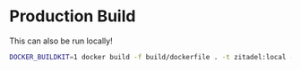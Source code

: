 # Production Build

This can also be run locally!

```bash
DOCKER_BUILDKIT=1 docker build -f build/dockerfile . -t zitadel:local --build-arg ENV=prod
```